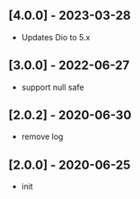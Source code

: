 ## [4.0.0] - 2023-03-28
* Updates Dio to 5.x

## [3.0.0] - 2022-06-27
* support null safe

## [2.0.2] - 2020-06-30
* remove log

## [2.0.0] - 2020-06-25

* init
